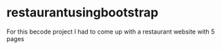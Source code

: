 # restaurantusingbootstrap
For this becode project I had to come up with a restaurant website with 5 pages
